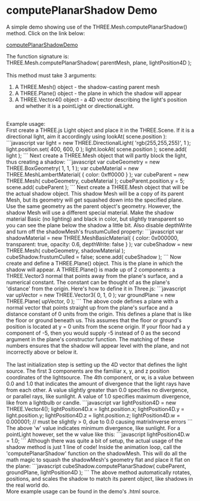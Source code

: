# computePlanarShadow Demo
A simple demo showing use of the THREE.Mesh.computePlanarShadow() method. Click on the link below: <br>

[computePlanarShadowDemo](http://erichlof.github.io/computePlanarShadow-Demo/computePlanarShadow-Demo.html)  <br>

The function signature is: <br>
THREE.Mesh.computePlanarShadow( parentMesh, plane, lightPosition4D ); <br>
<br>
This method must take 3 arguments: <br> 
1. A THREE.Mesh() object - the shadow-casting parent mesh <br>
2. A THREE.Plane() object - the plane in which the shadow will appear <br>
3. A THREE.Vector4() object - a 4D vector describing the light's position and whether it is a pointLight or directionalLight. <br>
<br>
Example usage: <br>
First create a THREE.js Light object and place it in the THREE.Scene. If it is a directional light, aim it accordingly using lookAt( scene.position ):
```javascript
var light = new THREE.DirectionalLight( 'rgb(255,255,255)', 1 );
light.position.set( 400, 600, 0 );
light.lookAt( scene.position );
scene.add( light );
```
Next create a THREE.Mesh object that will partly block the light, thus creating a shadow:
```javascript
var cubeGeometry = new THREE.BoxGeometry( 1, 1, 1 );
var cubeMaterial = new THREE.MeshLambertMaterial( { color: 0xff0000 } );
var cubeParent = new THREE.Mesh( cubeGeometry, cubeMaterial );
cubeParent.position.y = 5;
scene.add( cubeParent );
```
Next create a THREE.Mesh object that will be the actual shadow object.  This shadow Mesh will be a copy of its parent Mesh, but its geometry will get squashed down into the specified plane. Use the same geometry as the parent object's geometry. However, the shadow Mesh will use a different special material. Make the shadow material Basic (no lighting) and black in color, but slightly transparent so you can see the plane below the shadow a little bit. Also disable depthWrite and turn off the shadowMesh's frustumCulled property:
```javascript
var shadowMaterial = new THREE.MeshBasicMaterial( { 
		  color: 0x000000,
		  transparent: true,
		  opacity: 0.6,
		  depthWrite: false
} );
var cubeShadow = new THREE.Mesh( cubeGeometry, shadowMaterial );
cubeShadow.frustumCulled = false;
scene.add( cubeShadow );
```
Now create and define a THREE.Plane() object.  This is the plane in which the shadow will appear.  A THREE.Plane() is made up of 2 components: a THREE.Vector3 normal that points away from the plane's surface, and a numerical constant.  The constant can be thought of as the plane's 'distance' from the origin.  Here's how to define it in Three.js: 
```javascript
var upVector = new THREE.Vector3( 0, 1, 0 );
var groundPlane = new THREE.Plane( upVector, 0 );
```
The above code defines a plane with a normal vector that points straight up from the plane's surface and a distance constant of 0 units from the origin.  This defines a plane that is like the floor or ground beneath us.  This assumes that the floor or ground's position is located at y = 0 units from the scene origin.  If your floor had a y component of -5, then you would supply -5 instead of 0 as the second argument in the plane's constructor function.  The matching of these numbers ensures that the shadow will appear level with the plane, and not incorrectly above or below it. <br>
<br>
The last initialization step is setting up the 4D vector that defines the light source.  The first 3 components are the familiar x, y, and z position coordinates of the lightsource.  The 4th component, or w, is a value between 0.0 and 1.0 that indicates the amount of divergence that the light rays have from each other.  A value slightly greater than 0.0 specifies no divergence, or parallel rays, like sunlight.  A value of 1.0 specifies maximum divergence, like from a lightbulb or candle.
```javascript
var lightPosition4D = new THREE.Vector4();
lightPosition4D.x = light.position.x;
lightPosition4D.y = light.position.y;
lightPosition4D.z = light.position.z;
lightPosition4D.w = 0.000001; // must be slightly > 0, due to 0.0 causing matrixInverse errors
```
The above 'w' value indicates minimum divergence, like sunlight.  For a pointLight however, set the w value like this:
```javascript
lightPosition4D.w = 1.0;
```
Although there was quite a bit of setup, the actual usage of the shadow method is just 1 line of code!  Inside the animation loop, call the 'computePlanarShadow' function on the shadowMesh.  This will do all the math magic to squash the shadowMesh's geometry flat and place it flat on the plane:
```javascript
cubeShadow.computePlanarShadow( cubeParent, groundPlane, lightPosition4D );
```
The above method automatically rotates, positions, and scales the shadow to match its parent object, like shadows in the real world do.
<br>
More example usage can be found in the demo's .html source.
